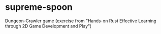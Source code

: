 # supreme-spoon
Dungeon-Crawler game (exercise from "Hands-on Rust Effective Learning through 2D Game Development and Play")
